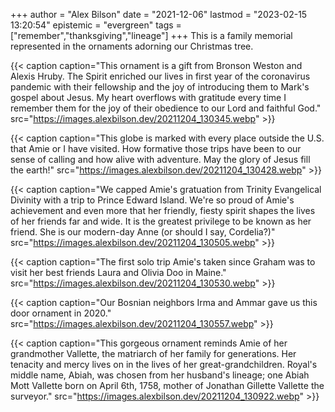 +++
author = "Alex Bilson"
date = "2021-12-06"
lastmod = "2023-02-15 13:20:54"
epistemic = "evergreen"
tags = ["remember","thanksgiving","lineage"]
+++
This is a family memorial represented in the ornaments adorning our Christmas tree.

{{< caption caption="This ornament is a gift from Bronson Weston and Alexis Hruby. The Spirit enriched our lives in first year of the coronavirus pandemic with their fellowship and the joy of introducing them to Mark's gospel about Jesus. My heart overflows with gratitude every time I remember them for the joy of their obedience to our Lord and faithful God." src="https://images.alexbilson.dev/20211204_130345.webp" >}}

{{< caption caption="This globe is marked with every place outside the U.S. that Amie or I have visited. How formative those trips have been to our sense of calling and how alive with adventure. May the glory of Jesus fill the earth!" src="https://images.alexbilson.dev/20211204_130428.webp" >}}

{{< caption caption="We capped Amie's gratuation from Trinity Evangelical Divinity with a trip to Prince Edward Island. We're so proud of Amie's achievement and even more that her friendly, fiesty spirit shapes the lives of her friends far and wide. It is the greatest privilege to be known as her friend. She is our modern-day Anne (or should I say, Cordelia?)" src="https://images.alexbilson.dev/20211204_130505.webp" >}}

{{< caption caption="The first solo trip Amie's taken since Graham was to visit her best friends Laura and Olivia Doo in Maine." src="https://images.alexbilson.dev/20211204_130530.webp" >}}

{{< caption caption="Our Bosnian neighbors Irma and Ammar gave us this door ornament in 2020." src="https://images.alexbilson.dev/20211204_130557.webp" >}}

{{< caption caption="This gorgeous ornament reminds Amie of her grandmother Vallette, the matriarch of her family for generations. Her tenacity and mercy lives on in the lives of her great-grandchildren. Royal's middle name, Abiah, was chosen from her husband's lineage; one Abiah Mott Vallette born on April 6th, 1758, mother of Jonathan Gillette Vallette the surveyor." src="https://images.alexbilson.dev/20211204_130922.webp" >}}
